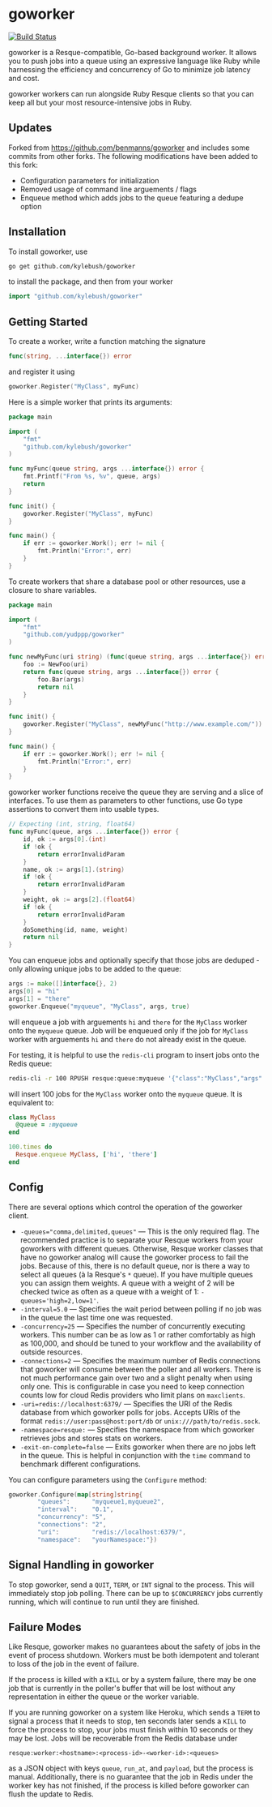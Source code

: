 # goworker

[![Build Status](https://travis-ci.org/kylebush/goworker.png?branch=master)](https://travis-ci.org/kylebush/goworker)

goworker is a Resque-compatible, Go-based background worker. It allows you to push jobs into a queue using an expressive language like Ruby while harnessing the efficiency and concurrency of Go to minimize job latency and cost.

goworker workers can run alongside Ruby Resque clients so that you can keep all but your most resource-intensive jobs in Ruby.

## Updates

Forked from https://github.com/benmanns/goworker and includes some commits from other forks.  The following modifications have been added to this fork:

* Configuration parameters for initialization
* Removed usage of command line arguements / flags
* Enqueue method which adds jobs to the queue featuring a dedupe option

## Installation

To install goworker, use

```sh
go get github.com/kylebush/goworker
```

to install the package, and then from your worker

```go
import "github.com/kylebush/goworker"
```

## Getting Started

To create a worker, write a function matching the signature

```go
func(string, ...interface{}) error
```

and register it using

```go
goworker.Register("MyClass", myFunc)
```

Here is a simple worker that prints its arguments:

```go
package main

import (
	"fmt"
	"github.com/kylebush/goworker"
)

func myFunc(queue string, args ...interface{}) error {
	fmt.Printf("From %s, %v", queue, args)
	return
}

func init() {
	goworker.Register("MyClass", myFunc)
}

func main() {
	if err := goworker.Work(); err != nil {
		fmt.Println("Error:", err)
	}
}
```

To create workers that share a database pool or other resources, use a closure to share variables.

```go
package main

import (
	"fmt"
	"github.com/yudppp/goworker"
)

func newMyFunc(uri string) (func(queue string, args ...interface{}) error) {
	foo := NewFoo(uri)
	return func(queue string, args ...interface{}) error {
		foo.Bar(args)
		return nil
	}
}

func init() {
	goworker.Register("MyClass", newMyFunc("http://www.example.com/"))
}

func main() {
	if err := goworker.Work(); err != nil {
		fmt.Println("Error:", err)
	}
}
```

goworker worker functions receive the queue they are serving and a slice of interfaces. To use them as parameters to other functions, use Go type assertions to convert them into usable types.

```go
// Expecting (int, string, float64)
func myFunc(queue, args ...interface{}) error {
	id, ok := args[0].(int)
	if !ok {
		return errorInvalidParam
	}
	name, ok := args[1].(string)
	if !ok {
		return errorInvalidParam
	}
	weight, ok := args[2].(float64)
	if !ok {
		return errorInvalidParam
	}
	doSomething(id, name, weight)
	return nil
}
```

You can enqueue jobs and optionally specify that those jobs are deduped - only allowing unique jobs to be added to the queue:

```go
args := make([]interface{}, 2)
args[0] = "hi"
args[1] = "there"
goworker.Enqueue("myqueue", "MyClass", args, true)
```

will enqueue a job with arguements `hi` and `there` for the `MyClass` worker onto the `myqueue` queue. Job will be enqueued only if the job for `MyClass` worker with arguements `hi` and `there` do not already exist in the queue.

For testing, it is helpful to use the `redis-cli` program to insert jobs onto the Redis queue:

```sh
redis-cli -r 100 RPUSH resque:queue:myqueue '{"class":"MyClass","args":["hi","there"]}'
```

will insert 100 jobs for the `MyClass` worker onto the `myqueue` queue. It is equivalent to:

```ruby
class MyClass
  @queue = :myqueue
end

100.times do
  Resque.enqueue MyClass, ['hi', 'there']
end
```

## Config

There are several options which control the operation of the goworker client.

* `-queues="comma,delimited,queues"` — This is the only required flag. The recommended practice is to separate your Resque workers from your goworkers with different queues. Otherwise, Resque worker classes that have no goworker analog will cause the goworker process to fail the jobs. Because of this, there is no default queue, nor is there a way to select all queues (à la Resque's `*` queue). If you have multiple queues you can assign them weights. A queue with a weight of 2 will be checked twice as often as a queue with a weight of 1: `-queues='high=2,low=1'`.
* `-interval=5.0` — Specifies the wait period between polling if no job was in the queue the last time one was requested.
* `-concurrency=25` — Specifies the number of concurrently executing workers. This number can be as low as 1 or rather comfortably as high as 100,000, and should be tuned to your workflow and the availability of outside resources.
* `-connections=2` — Specifies the maximum number of Redis connections that goworker will consume between the poller and all workers. There is not much performance gain over two and a slight penalty when using only one. This is configurable in case you need to keep connection counts low for cloud Redis providers who limit plans on `maxclients`.
* `-uri=redis://localhost:6379/` — Specifies the URI of the Redis database from which goworker polls for jobs. Accepts URIs of the format `redis://user:pass@host:port/db` or `unix:///path/to/redis.sock`.
* `-namespace=resque:` — Specifies the namespace from which goworker retrieves jobs and stores stats on workers.
* `-exit-on-complete=false` — Exits goworker when there are no jobs left in the queue. This is helpful in conjunction with the `time` command to benchmark different configurations.

You can configure parameters using the `Configure` method:

```go
goworker.Configure(map[string]string{
		"queues":      "myqueue1,myqueue2",
		"interval":    "0.1",
		"concurrency": "5",
		"connections": "2",
		"uri":         "redis://localhost:6379/",
		"namespace":   "yourNamespace:"})
```

## Signal Handling in goworker

To stop goworker, send a `QUIT`, `TERM`, or `INT` signal to the process. This will immediately stop job polling. There can be up to `$CONCURRENCY` jobs currently running, which will continue to run until they are finished.

## Failure Modes

Like Resque, goworker makes no guarantees about the safety of jobs in the event of process shutdown. Workers must be both idempotent and tolerant to loss of the job in the event of failure.

If the process is killed with a `KILL` or by a system failure, there may be one job that is currently in the poller's buffer that will be lost without any representation in either the queue or the worker variable.

If you are running goworker on a system like Heroku, which sends a `TERM` to signal a process that it needs to stop, ten seconds later sends a `KILL` to force the process to stop, your jobs must finish within 10 seconds or they may be lost. Jobs will be recoverable from the Redis database under

```
resque:worker:<hostname>:<process-id>-<worker-id>:<queues>
```

as a JSON object with keys `queue`, `run_at`, and `payload`, but the process is manual. Additionally, there is no guarantee that the job in Redis under the worker key has not finished, if the process is killed before goworker can flush the update to Redis.

